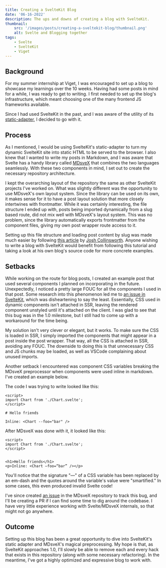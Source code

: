 ```yaml
---
title: Creating a SvelteKit Blog
date: '06-16-2022'
description: The ups and downs of creating a blog with SvelteKit.
thumbnail:
    src: '/images/posts/creating-a-sveltekit-blog/thumbnail.png'
    alt: Svelte and Blogging together
tags:
    - Svelte
    - SvelteKit
    - Viget
---
```


<script>
import ImageLink from '$lib/components/ImageLink.svelte';
import CodeComparison from '$lib/components/markdown/CodeComparison.svelte';
import { BASE_URL } from '$lib/env';
</script>

## Background

For my summer internship at <ImageLink href="https://www.viget.com/" svg="{BASE_URL}/icons/viget.svg#icon">Viget</ImageLink>, I was encouraged to set up a blog to showcase my learnings over the 10 weeks. Having had some posts in mind for a while, I was ready to get to writing. I first needed to set up the blog's infrastructure, which meant choosing one of the many frontend JS frameworks available.

Since I had used SvelteKit in the past, and I was aware of the utility of its [static-adapter](https://kit.svelte.dev/docs/adapters#supported-environments-static-sites), I decided to go with it.

## Process

As I mentioned, I would be using SvelteKit's static-adapter to turn my dynamic SvelteKit site into static HTML to be served to the browser. I also knew that I wanted to write my posts in Markdown, and I was aware that Svelte has a handy library called [MDsveX](https://mdsvex.pngwn.io/) that combines the two languages seamlessly. With these two components in mind, I set out to create the necessary repository architecture.

I kept the overarching layout of the repository the same as other SvelteKit projects I've worked on. What was slightly different was the opportunity to use MDsveX's own layout system. Since the library can be used on its own, it makes sense for it to have a post layout solution that more closely intertwines with frontmatter. While it was certainly interesting, the file structure I ended up with, posts being imported dynamically from a slug based route, did not mix well with MDsveX's layout system. This was no problem, since the library automatically exports frontmatter from the component files, giving my own post wrapper route access to it.

Setting up this file structure and loading post content by slug was made much easier by following [this article](https://joshcollinsworth.com/blog/build-static-sveltekit-markdown-blog) by [Josh Collinsworth](https://joshcollinsworth.com/). Anyone wishing to write a blog with SvelteKit would benefit from following this tutorial and taking a look at his own blog's source code for more concrete examples.

## Setbacks

While working on the route for blog posts, I created an example post that used several components I planned on incorporating in the future. Unexpectedly, I noticed a pretty large FOUC for all the components I used in that post. Some research into this phenomenon led me to [an issue in SvelteKit](https://github.com/sveltejs/kit/issues/5137), which was disheartening to say the least. Essentially, CSS used in dynamic components isn't attached in SSR, leaving the rendered component unstyled until it's attached on the client. I was glad to see that this bug was in the 1.0 milestone, but I still had to come up with a workaround for the time being.

My solution isn't very clever or elegant, but it works. To make sure the CSS is loaded in SSR, I simply imported the components that might appear in a post inside the post wrapper. That way, all the CSS is attached in SSR, avoiding any FOUC. The downside to doing this is that unnecessary CSS and JS chunks may be loaded, as well as VSCode complaining about unused imports.

Another setback I encountered was component CSS variables breaking the MDsveX preprocessor when components were used inline in markdown. I've created an example below.

<div class="full-width">
<CodeComparison>

<div slot="first">

The code I was trying to write looked like this:

```svelte
<script>
import Chart from './Chart.svelte';
</script>

# Hello friends

Inline: <Chart --foo="bar" />
```
</div>

<div slot="second">

After MDsveX was done with it, it looked like this:

```svelte
<script>
import Chart from './Chart.svelte';
</script>


<h1>Hello friends</h1>
<p>Inline: <Chart —foo=“bar” /></p>
```
</div>

</CodeComparison>
</div>

You'll notice that the signature "&ndash;&ndash;" of a CSS variable has been replaced by an em-dash and the quotes around the variable's value were "smartified." In some cases, this even produced invalid Svelte code!

I've since created [an issue](https://github.com/pngwn/MDsveX/issues/459) in the MDsveX repository to track this bug, and I'll be creating a PR if I can find some time to dig around the codebase. I have very little experience working with Svelte/MDsveX internals, so that might not go anywhere.

## Outcome

Setting up this blog has been a great opportunity to dive into SvelteKit's static adapter and MDsveX's magical preprocessing. My hope is that, as SvelteKit approaches 1.0, I'll slowly be able to remove each and every hack that exists in this repository (along with some necessary refactoring). In the meantime, I've got a highly optimized and expressive blog to work with.
